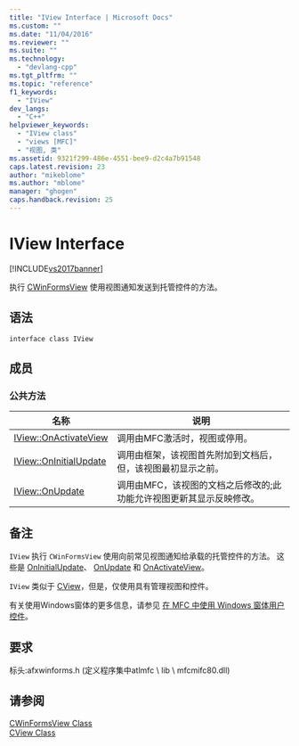 ```yaml
---
title: "IView Interface | Microsoft Docs"
ms.custom: ""
ms.date: "11/04/2016"
ms.reviewer: ""
ms.suite: ""
ms.technology: 
  - "devlang-cpp"
ms.tgt_pltfrm: ""
ms.topic: "reference"
f1_keywords: 
  - "IView"
dev_langs: 
  - "C++"
helpviewer_keywords: 
  - "IView class"
  - "views [MFC]"
  - "视图, 类"
ms.assetid: 9321f299-486e-4551-bee9-d2c4a7b91548
caps.latest.revision: 23
author: "mikeblome"
ms.author: "mblome"
manager: "ghogen"
caps.handback.revision: 25
---
```

# IView Interface
[!INCLUDE[vs2017banner](../../assembler/inline/includes/vs2017banner.md)]

执行 [CWinFormsView](../../mfc/reference/cwinformsview-class.md) 使用视图通知发送到托管控件的方法。  
  
## 语法  
  
```  
interface class IView  
```  
  
## 成员  
  
### 公共方法  
  
|名称|说明|  
|--------|--------|  
|[IView::OnActivateView](../Topic/IView::OnActivateView.md)|调用由MFC激活时，视图或停用。|  
|[IView::OnInitialUpdate](../Topic/IView::OnInitialUpdate.md)|调用由框架，该视图首先附加到文档后，但，该视图最初显示之前。|  
|[IView::OnUpdate](../Topic/IView::OnUpdate.md)|调用由MFC，该视图的文档之后修改的;此功能允许视图更新其显示反映修改。|  
  
## 备注  
 `IView` 执行 `CWinFormsView` 使用向前常见视图通知给承载的托管控件的方法。  这些是 [OnInitialUpdate](../Topic/IView::OnInitialUpdate.md)、 [OnUpdate](../Topic/IView::OnUpdate.md) 和 [OnActivateView](../Topic/IView::OnActivateView.md)。  
  
 `IView` 类似于 [CView](../../mfc/reference/cview-class.md)，但是，仅使用具有管理视图和控件。  
  
 有关使用Windows窗体的更多信息，请参见 [在 MFC 中使用 Windows 窗体用户控件](../../dotnet/using-a-windows-form-user-control-in-mfc.md)。  
  
## 要求  
 标头:afxwinforms.h \(定义程序集中atlmfc \\ lib \\ mfcmifc80.dll\)  
  
## 请参阅  
 [CWinFormsView Class](../../mfc/reference/cwinformsview-class.md)   
 [CView Class](../../mfc/reference/cview-class.md)